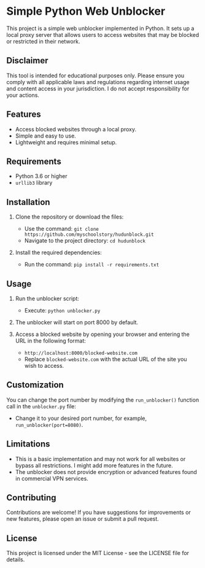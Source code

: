 # Simple Python Web Unblocker

This project is a simple web unblocker implemented in Python. It sets up a local proxy server that allows users to access websites that may be blocked or restricted in their network.

## Disclaimer

This tool is intended for educational purposes only. Please ensure you comply with all applicable laws and regulations regarding internet usage and content access in your jurisdiction. I do not accept responsibility for your actions.

## Features

- Access blocked websites through a local proxy.
- Simple and easy to use.
- Lightweight and requires minimal setup.

## Requirements

- Python 3.6 or higher
- `urllib3` library

## Installation

1. Clone the repository or download the files:
   - Use the command: `git clone https://github.com/myschoolstory/hudunblock.git`
   - Navigate to the project directory: `cd hudunblock`

2. Install the required dependencies:
   - Run the command: `pip install -r requirements.txt`

## Usage

1. Run the unblocker script:
   - Execute: `python unblocker.py`

2. The unblocker will start on port 8000 by default.

3. Access a blocked website by opening your browser and entering the URL in the following format:
   - `http://localhost:8000/blocked-website.com`
   - Replace `blocked-website.com` with the actual URL of the site you wish to access.

## Customization

You can change the port number by modifying the `run_unblocker()` function call in the `unblocker.py` file:
- Change it to your desired port number, for example, `run_unblocker(port=8080)`.

## Limitations

- This is a basic implementation and may not work for all websites or bypass all restrictions. I might add more features in the future.
- The unblocker does not provide encryption or advanced features found in commercial VPN services.

## Contributing

Contributions are welcome! If you have suggestions for improvements or new features, please open an issue or submit a pull request.

## License

This project is licensed under the MIT License - see the LICENSE file for details.
